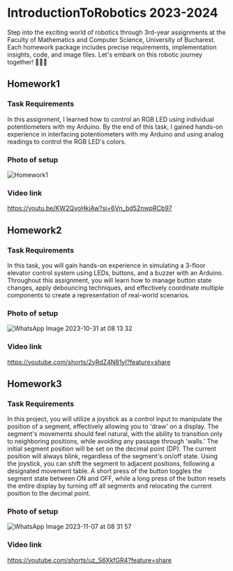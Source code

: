 # IntroductionToRobotics 2023-2024
Step into the exciting world of robotics through 3rd-year assignments at the Faculty of Mathematics and Computer Science, University of Bucharest. Each homework package includes precise requirements, implementation insights, code, and image files. Let's embark on this robotic journey together! 🚀🤖🔧

## Homework1  

### Task Requirements
In this assignment, I learned how to control an RGB LED using individual potentiometers with my Arduino. By the end of this task, I gained hands-on experience in interfacing potentiometers with my Arduino and using analog readings to control the RGB LED's colors.
### Photo of setup
![Homework1](https://github.com/AlexRatiu/IntroductionToRobotics/assets/117086170/d2fee5b3-a9bc-4dae-8a0f-edc5e45f4381)
### Video link
https://youtu.be/KW2QvoHkiAw?si=6Vn_bd52nwpRCb97

## Homework2  
### Task Requirements
In this task, you will gain hands-on experience in simulating a 3-floor elevator control system using LEDs, buttons, and a buzzer with an Arduino. Throughout this assignment, you will learn how to manage button state changes, apply debouncing techniques, and effectively coordinate multiple components to create a representation of real-world scenarios.
### Photo of setup
![WhatsApp Image 2023-10-31 at 08 13 32](https://github.com/AlexRatiu/IntroductionToRobotics/assets/117086170/07e5ceb2-891e-41f9-be27-8be86cf977cd)
### Video link
https://youtube.com/shorts/2yRdZ4N81yI?feature=share

## Homework3
### Task Requirements
In this project, you will utilize a joystick as a control input to manipulate the position of a segment, effectively allowing you to 'draw' on a display. The segment's movements should feel natural, with the ability to transition only to neighboring positions, while avoiding any passage through 'walls.' The initial segment position will be set on the decimal point (DP). The current position will always blink, regardless of the segment's on/off state. Using the joystick, you can shift the segment to adjacent positions, following a designated movement table. A short press of the button toggles the segment state between ON and OFF, while a long press of the button resets the entire display by turning off all segments and relocating the current position to the decimal point.
### Photo of setup
![WhatsApp Image 2023-11-07 at 08 31 57](https://github.com/AlexRatiu/IntroductionToRobotics/assets/117086170/fc73e686-287d-4fd3-b4f9-74dd0645cf55)
### Video link
https://youtube.com/shorts/uz_S6XkfGR4?feature=share
